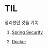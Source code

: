 # TIL

정리했던 것들 기록

1. [Spring Security](Spring/Spring-Security.md)  

2. [Docker](Docker/Docker-Concept.md)
